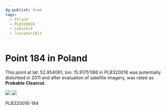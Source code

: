 ```yaml
---
dg-publish: true
tags:
  - Poland
  - PLB320016
  - Lubuskie
  - lossyear2011
---
```


# Point 184 in Poland

This point at lat: 52.954061, lon: 15.91751186 in PLB320016 was potentially disturbed in 2011 and after evaluation of satellite imagery, was rated as **Probable Clearcut**.

<div class='juxtapose' data-showcredits='false'>
<img src='https://baserow-backend-production20240528124524339000000001.s3.amazonaws.com/user_files/1DvGcwTHSmjx2jCQeRxLniegsP6P6W41_b1f2609e3589e6a2cec15484d4e9b84cebe4d9d3dbe0b618fd4947ce3c10f72b.png' data-label='May 2009' />
<img src='https://baserow-backend-production20240528124524339000000001.s3.amazonaws.com/user_files/x7K8YwSjbFPQ7gClVHCB3FADs8yKnpyR_819ce55128d7b0373798cec8d2e4f46574b232130f140777459de7a6661fcbe7.png' data-label='June 2023' />
</div>

PLB320016-184